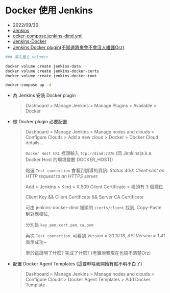 # Docker 使用 Jenkins

- 2022/09/30
- [Jenkins](https://hub.docker.com/r/jenkins/jenkins/)
- [ocker-compose.jenkins-dind.yml](https://gist.github.com/adelmofilho/5a30a87eaf1cd4a03052f37b516d6714)
- [Jenkins-Docker](https://www.jenkins.io/doc/book/installing/docker/)
- [Jenkins Docker plugin(不知道將來會不會沒人維護Orz)](https://plugins.jenkins.io/docker-plugin/)


```bash
### 事先建立 volumes

docker volume create jenkins-data
docker volume create jenkins-docker-certs
docker volume create jenkins-docker-root

docker-compose up -d
```

- 為 Jenkins 安裝 Docker plugin
    > Dashboard > Manage Jenkins > Manage Plugins > Available > Docker
- 做 Docker plugin 必要配置
    > Dashboard > Manage Jenkins > Manage nodes and clouds > Configure Clouds > Add a new cloud > Docker > Docker Cloud details...
    > 
    > `Docker Host URI` 裡頭輸入 `tcp://dind:2376` (同 Jenkins(a.k.a. Docker Host 的環境變數 DOCKER_HOST))
    > 
    > 點選 `Test connection` 會看到誤導的資訊: *Status 400: Client sent an HTTP request to an HTTPS server.*
    > 
    > Add > Jenkins > Kind > X.509 Client Certificate > 裡頭有 3 個欄位
    > 
    > Client Key && Client Certificate && Server CA Certificate
    > 
    > 可由 jenkins-docker-dind 裡頭的 `/certs/client` 找到, Copy-Paste 到對應欄位, 
    > 
    > 分別是 `key.pem`, `cert.pem`, `ca.pem`
    > 
    > 再次 `Test connection`. 可看到 *Version = 20.10.18, API Version = 1.41* 表示成功~
    > 
    > 至於這證明了什麼? 完成了什麼? (老實說我現在也搞不清楚Orz)
- 配置 Docker Agent Templates (這要幹啥我開始有點不明不白了)
    > Dashboard > Manage Jenkins > Manage nodes and clouds > Configure Clouds > Docker Agent Templates > Add Docker Template
    > 
    > 